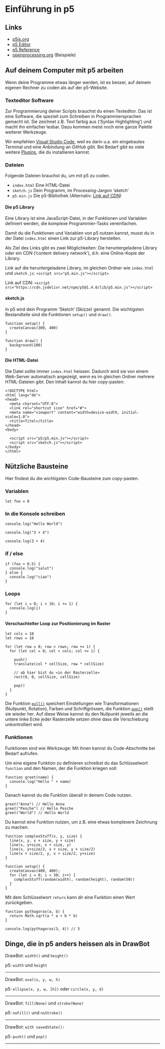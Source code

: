 # Einführung in p5

## Links

- [p5js.org](https://p5js.org)
- [p5 Editor](https://editor.p5js.org/)
- [p5 Reference](https://p5js.org/reference/)
- [openprocessing.org](https://openprocessing.org/) (Beispiele)

## Auf deinem Computer mit p5 arbeiten

Wenn deine Programme etwas länger werden, ist es besser, auf deinem eigenen Rechner zu coden als auf der p5-Website.

### Texteditor Software

Zur Programmierung deiner Scripts brauchst du einen Texteditor. Das ist eine Software, die speziell zum Schreiben in Programmiersprachen gemacht ist. Sie zeichnet z.B. Text farbig aus (‘Syntax Highlighting’) und macht ihn einfacher lesbar. Dazu kommen meist noch eine ganze Palette weiterer Werkzeuge.

Wir empfehlen [Visual Studio Code](https://code.visualstudio.com/), weil es darin u.a. ein eingebautes Terminal und eine Anbindung an *GitHub* gibt. Bei Bedarf gibt es viele weitere [Plugins](https://marketplace.visualstudio.com/), die du installieren kannst.

### Dateien

Folgende Dateien brauchst du, um mit p5 zu coden.

- `index.html` Eine HTML-Datei
- `sketch.js` Dein Programm, im Processing-Jargon ‘sketch’
- `p5.min.js` Die p5-Bibliothek (Alternativ: [Link auf CDN](https://cdn.jsdelivr.net/npm/p5@1.4.0/lib/p5.min.js))

#### Die p5 Library

Eine Library ist eine JavaScript-Datei, in der Funktionen und Variablen definiert werden, die komplexe Programmier-Tasks vereinfachen.

Damit du die Funktionen und Variablen von p5 nutzen kannst, musst du in der Datei `index.html` einen Link zur p5-Library herstellen.

Als Ziel des Links gibt es zwei Möglichkeiten: Die heruntergeladene Library oder ein CDN (‘content delivery network’), d.h. eine Online-Kopie der Library.

Link auf die heruntergeladene Library, im gleichen Ordner wie `index.html` und `sketch.js`: `<script src="p5.min.js"></script>`

Link auf CDN: `<script src="https://cdn.jsdelivr.net/npm/p5@1.4.0/lib/p5.min.js"></script>`

#### sketch.js

In p5 wird dein Programm ‘Sketch’ (Skizze) genannt. Die wichtigsten Bestandteile sind die Funktionen `setup()` und `draw()`.

```
function setup() {
  createCanvas(300, 400)
}

function draw() {
  background(100)
}
```

#### Die HTML-Datei

Die Datei sollte immer `index.html` heissen. Dadurch wird sie von einem Web-Server automatisch angezeigt, wenn es im gleichen Ordner mehrere HTML-Dateien gibt. Den Inhalt kannst du hier copy-pasten:

```
<!DOCTYPE html>
<html lang="de">
<head>
  <meta charset="UTF-8">
  <link rel="shortcut icon" href="#">
  <meta name="viewport" content="width=device-width, initial-scale=1.0">
  <title>Titel</title>
</head>
<body>
  
  <script src="p5/p5.min.js"></script>
  <script src="sketch.js"></script>
</body>
</html>
```

## Nützliche Bausteine

Hier findest du die wichtigsten Code-Bausteine zum copy-pasten.

### Variablen

```
let foo = 0
```

### In die Konsole schreiben

```
console.log("Hello World")

console.log("3 + 4")

console.log(3 + 4)
```

### if / else

```
if (foo < 0.5) {
  console.log("salut")
} else {
  console.log("ciao")
}
```

### Loops

```
for (let i = 0; i < 10; i += 1) {
  console.log(i)
}
```

#### Verschachtelter Loop zur Positionierung im Raster

```
let cols = 10
let rows = 10

for (let row = 0; row < rows; row += 1) {
  for (let col = 0; col < cols; col += 1) {

    push()
    translate(col * cellSize, row * cellSize)

    // ab hier bist du «in der Rasterzelle»
    rect(0, 0, cellSize, cellSize)

    pop()
  }
}
```

Die Funktion [`pull()`](https://p5js.org/reference/#/p5/push) speichert Einstellungen wie Transformationen (Nullpunkt, Rotation), Farben und Schriftgrössen, die Funktion [`pop()`](https://p5js.org/reference/#/p5/pop) stellt sie wieder her. Auf diese Weise kannst du den Nullpunkt jeweils an die untere linke Ecke jeder Rasterzelle setzen ohne dass die Verschiebung unkontrolliert wird.

### Funktionen

Funktionen sind wie Werkzeuge: Mit ihnen kannst du Code-Abschnitte bei Bedarf aufrufen.

Um eine eigene Funktion zu definieren schreibst du das Schlüsselwort `function` und den Namen, der die Funktion kriegen soll:

```
function greet(name) {
  console.log("Hello " + name)
}
```

Danach kannst du die Funktion überall in deinem Code nutzen.

```
greet("Anna") // Hello Anna
greet("Pesche") // Hello Pesche
greet("World") // Hello World
```

Du kannst eine Funktion nutzen, um z.B. eine etwas komplexere Zeichnung zu machen.

```
function complexStuff(x, y, size) {
  line(x, y, x + size, y + size)
  line(x, y+size, x + size, y)
  line(x, y+size/2, x + size, y + size/2)
  line(x + size/2, y, x + size/2, y+size)
}

function setup() {
  createCanvas(400, 400);
  for (let i = 0; i < 30; i++) {
    complexStuff(random(width), random(height), random(50))
  }
}
```

Mit dem Schlüsselwort `return` kann dir eine Funktion einen Wert zurückgeben.

```
function pythagoras(a, b) {
  return Math.sqrt(a * a + b * b)
}

console.log(pythagoras(3, 4)) // 5
```

## Dinge, die in p5 anders heissen als in DrawBot

DrawBot: `width()` und `height()`

p5: `width` und `height`

---

DrawBot: `oval(x, y, w, h)`

p5: `ellipse(x, y, w, [h])` oder `circle(x, y, d)`

---

DrawBot: `fill(None)` und `stroke(None)`

p5: `noFill()` und `noStroke()`

---

DrawBot: `with savedState():`

p5: `push()` und `pop()`

---

